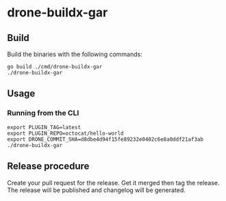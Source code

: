 # drone-buildx-gar

## Build

Build the binaries with the following commands:

```console
go build ./cmd/drone-buildx-gar
./drone-buildx-gar
```

## Usage

### Running from the CLI

```console
export PLUGIN_TAG=latest
export PLUGIN_REPO=octocat/hello-world
export DRONE_COMMIT_SHA=d8dbe4d94f15fe89232e0402c6e8a0ddf21af3ab
./drone-buildx-gar
```

## Release procedure

Create your pull request for the release. Get it merged then tag the release. The release will be published and changelog will be generated.

